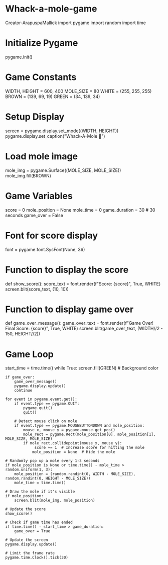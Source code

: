 # Whack-a-mole-game
Creator-ArapuspaMallick
import pygame
import random
import time

# Initialize Pygame
pygame.init()

# Game Constants
WIDTH, HEIGHT = 600, 400
MOLE_SIZE = 80
WHITE = (255, 255, 255)
BROWN = (139, 69, 19)
GREEN = (34, 139, 34)

# Setup Display
screen = pygame.display.set_mode((WIDTH, HEIGHT))
pygame.display.set_caption("Whack-A-Mole 🐾")

# Load mole image
mole_img = pygame.Surface((MOLE_SIZE, MOLE_SIZE))
mole_img.fill(BROWN)

# Game Variables
score = 0
mole_position = None
mole_time = 0
game_duration = 30  # 30 seconds
game_over = False

# Font for score display
font = pygame.font.SysFont(None, 36)

# Function to display the score
def show_score():
    score_text = font.render(f"Score: {score}", True, WHITE)
    screen.blit(score_text, (10, 10))

# Function to display game over
def game_over_message():
    game_over_text = font.render(f"Game Over! Final Score: {score}", True, WHITE)
    screen.blit(game_over_text, (WIDTH//2 - 150, HEIGHT//2))

# Game Loop
start_time = time.time()
while True:
    screen.fill(GREEN)  # Background color

    if game_over:
        game_over_message()
        pygame.display.update()
        continue

    for event in pygame.event.get():
        if event.type == pygame.QUIT:
            pygame.quit()
            quit()

        # Detect mouse click on mole
        if event.type == pygame.MOUSEBUTTONDOWN and mole_position:
            mouse_x, mouse_y = pygame.mouse.get_pos()
            mole_rect = pygame.Rect(mole_position[0], mole_position[1], MOLE_SIZE, MOLE_SIZE)
            if mole_rect.collidepoint(mouse_x, mouse_y):
                 score += 1  # Increase score for hitting the mole
                mole_position = None  # Hide the mole

    # Randomly pop up a mole every 1-3 seconds
    if mole_position is None or time.time() - mole_time > random.uniform(1, 3):
        mole_position = (random.randint(0, WIDTH - MOLE_SIZE), random.randint(0, HEIGHT - MOLE_SIZE))
        mole_time = time.time()

    # Draw the mole if it's visible
    if mole_position:
        screen.blit(mole_img, mole_position)

    # Update the score
    show_score()

    # Check if game time has ended
    if time.time() - start_time > game_duration:
        game_over = True

    # Update the screen
    pygame.display.update()

    # Limit the frame rate
    pygame.time.Clock().tick(30)
